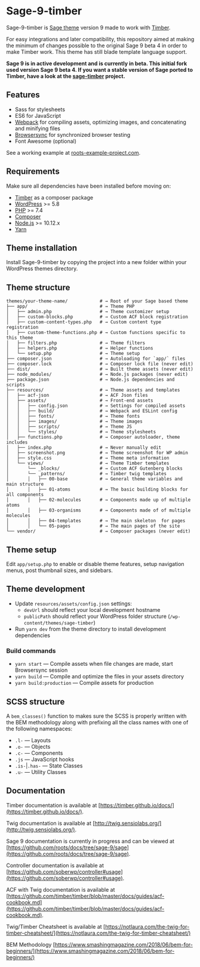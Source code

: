 # Sage-9-timber

Sage-9-timber is [Sage theme](https://github.com/roots/sage) version 9 made to work with [Timber](https://www.upstatement.com/timber/).

For easy integrations and later compatibility, this repository aimed at making the minimum of changes possible to the original Sage 9 beta 4 in order to make Timber work. This theme has still blade template language support.

**Sage 9 is in active development and is currently in beta. This initial fork used version Sage 9 beta 4. If you want a stable version of Sage ported to Timber, have a look at the [sage-timber](https://github.com/artifex404/sage-timber) project.**

## Features

* Sass for stylesheets
* ES6 for JavaScript
* [Webpack](https://webpack.github.io/) for compiling assets, optimizing images, and concatenating and minifying files
* [Browsersync](http://www.browsersync.io/) for synchronized browser testing
* Font Awesome (optional)

See a working example at [roots-example-project.com](https://roots-example-project.com/).

## Requirements

Make sure all dependencies have been installed before moving on:

* [Timber](https://www.upstatement.com/timber/) as a composer package
* [WordPress](https://wordpress.org/) >= 5.8
* [PHP](http://php.net/manual/en/install.php) >= 7.4
* [Composer](https://getcomposer.org/download/)
* [Node.js](http://nodejs.org/) >= 10.12.x
* [Yarn](https://yarnpkg.com/en/docs/install)

## Theme installation

Install Sage-9-timber by copying the project into a new folder within your WordPress themes directory.

## Theme structure

```shell
themes/your-theme-name/            # → Root of your Sage based theme
├── app/                           # → Theme PHP
│   ├── admin.php                  # → Theme customizer setup
│   ├── custom-blocks.php          # → Custom ACF block registration
│   ├── custom-content-types.php   # → Custom content type registration
│   ├── custom-theme-functions.php # → Custom functions specific to this theme
│   ├── filters.php                # → Theme filters
│   ├── helpers.php                # → Helper functions
│   └── setup.php                  # → Theme setup
├── composer.json                  # → Autoloading for `app/` files
├── composer.lock                  # → Composer lock file (never edit)
├── dist/                          # → Built theme assets (never edit)
├── node_modules/                  # → Node.js packages (never edit)
├── package.json                   # → Node.js dependencies and scripts
├── resources/                     # → Theme assets and templates
│   ├── acf-json                   # → ACF Json files
│   ├── assets/                    # → Front-end assets
│   │   ├── config.json            # → Settings for compiled assets
│   │   ├── build/                 # → Webpack and ESLint config
│   │   ├── fonts/                 # → Theme fonts
│   │   ├── images/                # → Theme images
│   │   ├── scripts/               # → Theme JS
│   │   └── styles/                # → Theme stylesheets
│   ├── functions.php              # → Composer autoloader, theme includes
│   ├── index.php                  # → Never manually edit
│   ├── screenshot.png             # → Theme screenshot for WP admin
│   ├── style.css                  # → Theme meta information
│   └── views/                     # → Theme Timber templates
│       └── _blocks/               # → Custom ACF Gutenberg blocks
│       └── _patterns/             # → Timber twig templates
│       │   ├── 00-base            # → General theme variables and main structure
│       │   ├── 01-atoms           # → The basic building blocks for all components
│       │   ├── 02-molecules       # → Components made up of multiple atoms
│       │   ├── 03-organisms       # → Components made of of multiple molecules
│       │   ├── 04-templates       # → The main skeleton  for pages
│       │   └── 05-pages           # → The main pages of the site
└── vendor/                        # → Composer packages (never edit)
```

## Theme setup

Edit `app/setup.php` to enable or disable theme features, setup navigation menus, post thumbnail sizes, and sidebars.

## Theme development

* Update `resources/assets/config.json` settings:
  * `devUrl` should reflect your local development hostname
  * `publicPath` should reflect your WordPress folder structure (`/wp-content/themes/sage-timber`)
* Run `yarn dev` from the theme directory to install development dependencies

### Build commands

* `yarn start` — Compile assets when file changes are made, start Browsersync session
* `yarn build` — Compile and optimize the files in your assets directory
* `yarn build:production` — Compile assets for production

## SCSS structure
A `bem_classes()` function to makes sure the SCSS is properly written with the BEM methodology along with prefixing all the class names with one of the following namespaces:
* `.l-` — Layouts
* `.o-` — Objects
* `.c-` — Components
* `.js` — JavaScript hooks
* `.is-`|`.has-` — State Classes
* `.u-` — Utility Classes

## Documentation

Timber documentation is available at [https://timber.github.io/docs/](https://timber.github.io/docs/).

Twig documentation is available at [http://twig.sensiolabs.org/](http://twig.sensiolabs.org/).

Sage 9 documentation is currently in progress and can be viewed at [https://github.com/roots/docs/tree/sage-9/sage](https://github.com/roots/docs/tree/sage-9/sage).

Controller documentation is available at [https://github.com/soberwp/controller#usage](https://github.com/soberwp/controller#usage).

ACF with Twig documentation is available at [https://github.com/timber/timber/blob/master/docs/guides/acf-cookbook.md](https://github.com/timber/timber/blob/master/docs/guides/acf-cookbook.md).

Twig/Timber Cheatsheet is available at [https://notlaura.com/the-twig-for-timber-cheatsheet/](https://notlaura.com/the-twig-for-timber-cheatsheet/)

BEM Methodology [https://www.smashingmagazine.com/2018/06/bem-for-beginners/](https://www.smashingmagazine.com/2018/06/bem-for-beginners/)
